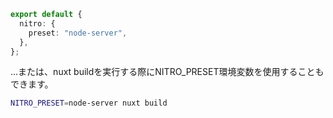 ```ts [nuxt.config.js|ts]
export default {
  nitro: {
    preset: "node-server",
  },
};
```

...または、<span class="word-highlight text-sm">nuxt build</span>を実行する際に<span class="word-highlight text-sm">NITRO_PRESET</span>環境変数を使用することもできます。

```bash []
NITRO_PRESET=node-server nuxt build
```
